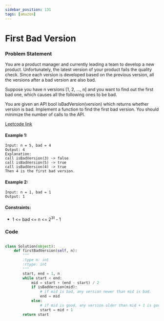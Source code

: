 ```yaml
---
sidebar_position: 131
tags: [amazon]
---
```


# First Bad Version

### Problem Statement

You are a product manager and currently leading a team to develop a new product. Unfortunately, the latest version of your product fails the quality check. Since each version is developed based on the previous version, all the versions after a bad version are also bad.

Suppose you have n versions [1, 2, ..., n] and you want to find out the first bad one, which causes all the following ones to be bad.

You are given an API bool isBadVersion(version) which returns whether version is bad. Implement a function to find the first bad version. You should minimize the number of calls to the API.

[Leetcode link](https://leetcode.com/problems/first-bad-version/)

#### Example 1:

```
Input: n = 5, bad = 4
Output: 4
Explanation:
call isBadVersion(3) -> false
call isBadVersion(5) -> true
call isBadVersion(4) -> true
Then 4 is the first bad version.
```

#### Example 2:

```
Input: n = 1, bad = 1
Output: 1
```

#### Constraints:

- 1 <= bad <= n <= 2<sup>31</sup> - 1

### Code

```python title="Python Code"

class Solution(object):
    def firstBadVersion(self, n):
        """
        :type n: int
        :rtype: int
        """
        start, end = 1, n
        while start < end:
            mid = start + (end - start) / 2
            if isBadVersion(mid):
                # if mid is bad, any version newer than mid is bad.
                end = mid
            else:
                # if mid is good, any version older than mid + 1 is good
                start = mid + 1
        return start

```
